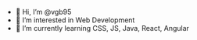 - 👋 Hi, I’m @vgb95
- 👀 I’m interested in Web Development
- 🌱 I’m currently learning CSS, JS, Java, React, Angular



<!---
vgb95/vgb95 is a ✨ special ✨ repository because its `README.md` (this file) appears on your GitHub profile.
You can click the Preview link to take a look at your changes.
--->
